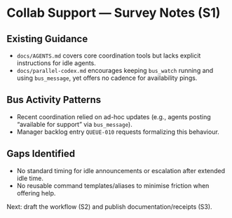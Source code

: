 # Collab Support — Survey Notes (S1)

## Existing Guidance
- `docs/AGENTS.md` covers core coordination tools but lacks explicit instructions for idle agents.
- `docs/parallel-codex.md` encourages keeping `bus_watch` running and using `bus_message`, yet offers no cadence for availability pings.

## Bus Activity Patterns
- Recent coordination relied on ad-hoc updates (e.g., agents posting “available for support” via `bus_message`).
- Manager backlog entry `QUEUE-010` requests formalizing this behaviour.

## Gaps Identified
- No standard timing for idle announcements or escalation after extended idle time.
- No reusable command templates/aliases to minimise friction when offering help.

Next: draft the workflow (S2) and publish documentation/receipts (S3).
